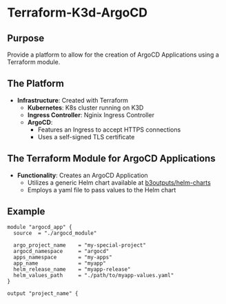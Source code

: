 # Terraform-K3d-ArgoCD

## Purpose

Provide a platform to allow for the creation of ArgoCD Applications using a Terraform module.

## The Platform

- **Infrastructure**: Created with Terraform
    - **Kubernetes**: K8s cluster running on K3D
    - **Ingress Controller**: Nginix Ingress Controller
    - **ArgoCD**: 
        - Features an Ingress to accept HTTPS connections
        - Uses a self-signed TLS certificate

## The Terraform Module for ArgoCD Applications

- **Functionality**: Creates an ArgoCD Application
    - Utilizes a generic Helm chart available at [b3outputs/helm-charts](https://github.com/b3outputs/helm-charts)
    - Employs a yaml file to pass values to the Helm chart

## Example

```hcl
module "argocd_app" {
  source  = "./argocd_module"
  
  argo_project_name    = "my-special-project"
  argocd_namespace     = "argocd"
  apps_namespace       = "my-apps"
  app_name             = "myapp"
  helm_release_name    = "myapp-release"
  helm_values_path     = "./path/to/myapp-values.yaml"
}

output "project_name" {
 
